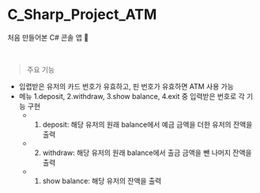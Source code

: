 ﻿---
date: 2022-08-20-Saturday
---

# C_Sharp_Project_ATM
처음 만들어본 C# 콘솔 앱 💸

<br /> 

> 주요 기능

- 입렵받은 유저의 카드 번호가 유효하고, 핀 번호가 유효하면 ATM 사용 가능
- 메뉴 1.deposit, 2.withdraw, 3.show balance, 4.exit 중 입력받은 번호로 각 기능 구현
  - 1. deposit: 해당 유저의 원래 balance에서 예금 금액을 더한 유저의 잔액을 출력
  - 2. withdraw: 해당 유저의 원래 balance에서 출금 금액을 뺀 나머지 잔액을 출력
  - 1. show balance: 해당 유저의 잔액을 출력
